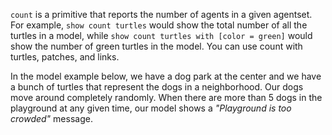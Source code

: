 `count` is a primitive that reports the number of agents in a given agentset. For example, `show count turtles` would show the total number of all the turtles in a model, while  `show count turtles with [color = green]` would show the number of green turtles in the model. You can use count with turtles, patches, and links.



In the model example below, we have a dog park at the center and we have a bunch of turtles that represent the dogs in a neighborhood. Our dogs move around completely randomly. When there are more than 5 dogs in the playground at any given time, our model shows a *"Playground is too crowded"* message. 